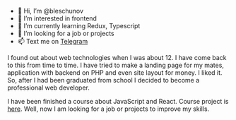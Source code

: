 - 👋 Hi, I’m @bleschunov
- 👀 I’m interested in frontend
- 🌱 I’m currently learning Redux, Typescript
- 💞️ I’m looking for a job or projects
- 📫 Text me on [Telegram](t.me/dmitrybleschunov)

I found out about web technologies when I was about 12. I have come back to this from time to time. I have tried
to make a landing page for my mates, application with backend on PHP and even site layout for money. I liked it. So, after I had been graduated from
school I decided to become a professional web developer. 

I have been finished a course about JavaScript and React. Course project is [here](https://github.com/bleschunov/marvel). Well, now I am looking for a
job or projects to improve my skills.
